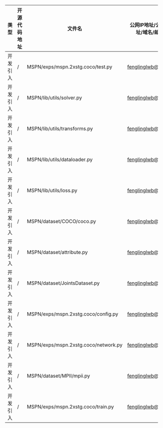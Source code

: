 | 类型     | 开源代码地址                                                                                                                           | 文件名                                                | 公网IP地址/公网URL地址/域名/邮箱地址 | 用途说明   |
|--------|----------------------------------------------------------------------------------------------------------------------------------|----------------------------------------------------|-----------------------|--------|
| 开发引入 | / | MSPN/exps/mspn.2xstg.coco/test.py | fenglinglwb@gmail.com | 邮箱地址 |
| 开发引入 | / | MSPN/lib/utils/solver.py | fenglinglwb@gmail.com | 邮箱地址 |
| 开发引入 | / | MSPN/lib/utils/transforms.py | fenglinglwb@gmail.com | 邮箱地址 |
| 开发引入 | / | MSPN/lib/utils/dataloader.py | fenglinglwb@gmail.com | 邮箱地址 |
| 开发引入 | / | MSPN/lib/utils/loss.py | fenglinglwb@gmail.com | 邮箱地址 |
| 开发引入 | / | MSPN/dataset/COCO/coco.py | fenglinglwb@gmail.com | 邮箱地址 |
| 开发引入 | / | MSPN/dataset/attribute.py | fenglinglwb@gmail.com | 邮箱地址 |
| 开发引入 | / | MSPN/dataset/JointsDataset.py | fenglinglwb@gmail.com | 邮箱地址 |
| 开发引入 | / | MSPN/exps/mspn.2xstg.coco/config.py | fenglinglwb@gmail.com | 邮箱地址 |
| 开发引入 | / | MSPN/exps/mspn.2xstg.coco/network.py | fenglinglwb@gmail.com | 邮箱地址 |
| 开发引入 | / | MSPN/dataset/MPII/mpii.py | fenglinglwb@gmail.com | 邮箱地址 |
| 开发引入 | / | MSPN/exps/mspn.2xstg.coco/train.py | fenglinglwb@gmail.com | 邮箱地址 |
